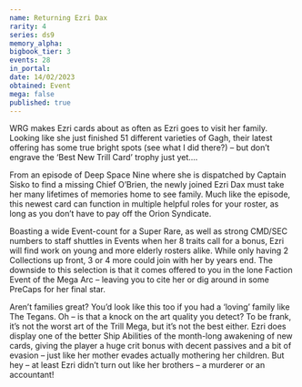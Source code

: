 ```yaml
---
name: Returning Ezri Dax
rarity: 4
series: ds9
memory_alpha:
bigbook_tier: 3
events: 28
in_portal:
date: 14/02/2023
obtained: Event
mega: false
published: true
---
```


WRG makes Ezri cards about as often as Ezri goes to visit her family.  Looking like she just finished 51 different varieties of Gagh, their latest offering has some true bright spots (see what I did there?) – but don’t engrave the ‘Best New Trill Card’ trophy just yet....

From an episode of Deep Space Nine where she is dispatched by Captain Sisko to find a missing Chief O’Brien, the newly joined Ezri Dax must take her many lifetimes of memories home to see family.  Much like the episode, this newest card can function in multiple helpful roles for your roster, as long as you don’t have to pay off the Orion Syndicate.

Boasting a wide Event-count for a Super Rare, as well as strong CMD/SEC numbers to staff shuttles in Events when her 8 traits call for a bonus, Ezri will find work on young and more elderly rosters alike.  While only having 2 Collections up front, 3 or 4 more could join with her by years end.  The downside to this selection is that it comes offered to you in the lone Faction Event of the Mega Arc – leaving you to cite her or dig around in some PreCaps for her final star.

Aren’t families great? You’d look like this too if you had a ‘loving’ family like The Tegans.  Oh – is that a knock on the art quality you detect? To be frank, it’s not the worst art of the Trill Mega, but it’s not the best either.  Ezri does display one of the better Ship Abilities of the month-long awakening of new cards, giving the player a huge crit bonus with decent passives and a bit of evasion – just like her mother evades actually mothering her children.  But hey – at least Ezri didn’t turn out like her brothers – a murderer or an accountant!
